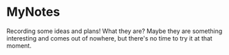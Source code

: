 # MyNotes
Recording some ideas and plans!
What they are?
  Maybe they are something interesting and comes out of nowhere, but there's no time to try it at that moment.
